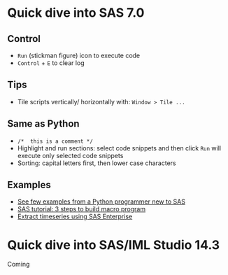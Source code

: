 

# Quick dive into SAS 7.0

## Control

- ```Run``` (stickman figure) icon to execute code
- ```Control``` + ```E``` to clear log


## Tips

- Tile scripts vertically/ horizontally with:
  ```Window > Tile ...``` 

## Same as Python

- ```/*  this is a comment */```
- Highlight and run sections: select code snippets and then click ```Run``` will execute only selected code snippets  
- Sorting: capital letters first, then lower case characters

## Examples

- [See few examples from a Python programmer new to SAS](examples.md)
- [SAS tutorial: 3 steps to build macro program](https://www.youtube.com/watch?v=Fe_Efkl3enM)
- [Extract timeseries using SAS Enterprise](https://www.youtube.com/watch?v=Fe_Efkl3enM)

# Quick dive into SAS/IML Studio 14.3

Coming



